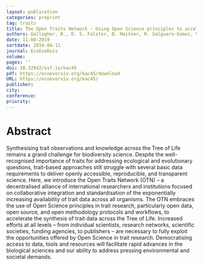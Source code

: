 ```yaml
---
layout: publication
categories: preprint
tag: traits
title: The Open Traits Network - Using Open Science principles to accelerate trait-based science across the Tree of Life
authors: Gallagher, R., D. S. Falster, B. Maitner, R. Salguero-Gomez, V. Vandvik, W. Pearse, F. Schneider, J. Kattge, J. Alroy, M. J. Ankenbrand, S. Andrew, M. Balk, L. Bland, B. Boyle, C. Bravo-Avila, I. Brennan, A. Carthey, R. Catullo, B. Cavazos, S. Chown, B. Fadrique, X. Feng, A. H. Halbritter, J. Hammock, J. A. Hogan, H. Holewa, C. Iversen, M. Jochum, M. Kearney, A. Keller, P. Mabee, J. Madin, P. Manning, L. McCormack, S. Michaletz, D. Park, C. Penone, T. Perez, S. Pineda-Munoz, J. H. Poelen, C. Ray, M. Rossetto, H. Sauquet, B. Sparrow, M. J. Spasojevic, R. J. Telford, J. A. Tobias, C. Violle, R. Walls, K. C. B. Weiss, M. Westoby, I. Wright, and B. Enquist
date: 11-04-2019
sortdate: 2019-04-11
journal: EcoEvoRxiv
volume:
pages: ''
doi: 10.32942/osf.io/kac45
pdf: https://ecoevorxiv.org/kac45/download
URL: https://ecoevorxiv.org/kac45/
publisher:
city:
conference:
priority:
---
```


# Abstract
Synthesising trait observations and knowledge across the Tree of Life remains a grand challenge for biodiversity science. Despite the well-recognised importance of traits for addressing ecological and evolutionary questions, trait-based approaches still struggle with several basic data requirements to deliver openly accessible, reproducible, and transparent science. Here, we introduce the Open Traits Network (OTN) – a decentralised alliance of international researchers and institutions focused on collaborative integration and standardisation of the exponentially increasing availability of trait data across all organisms. The OTN embraces the use of Open Science principles in trait research, particularly open data, open source, and open methodology protocols and workflows, to accelerate the synthesis of trait data across the Tree of Life. Increased efforts at all levels – from individual scientists, research networks, scientific societies, funding agencies, to publishers – are necessary to fully exploit the opportunities offered by Open Science in trait research. Democratising access to data, tools and resources will facilitate rapid advances in the biological sciences and our ability to address pressing environmental and societal demands.

